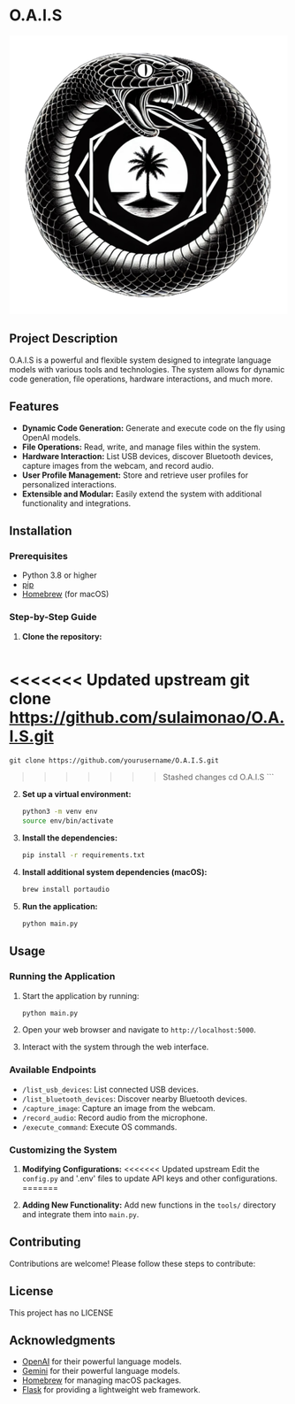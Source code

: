 # O.A.I.S

![O.A.I.S Logo](static/images/logo1.png)

## Project Description

O.A.I.S is a powerful and flexible system designed to integrate language models with various tools and technologies. The system allows for dynamic code generation, file operations, hardware interactions, and much more.

## Features

- **Dynamic Code Generation:** Generate and execute code on the fly using OpenAI models.
- **File Operations:** Read, write, and manage files within the system.
- **Hardware Interaction:** List USB devices, discover Bluetooth devices, capture images from the webcam, and record audio.
- **User Profile Management:** Store and retrieve user profiles for personalized interactions.
- **Extensible and Modular:** Easily extend the system with additional functionality and integrations.

## Installation

### Prerequisites

- Python 3.8 or higher
- [pip](https://pip.pypa.io/en/stable/installation/)
- [Homebrew](https://brew.sh/) (for macOS)

### Step-by-Step Guide

1. **Clone the repository:**

    ```sh
<<<<<<< Updated upstream
    git clone https://github.com/sulaimonao/O.A.I.S.git
=======
    git clone https://github.com/yourusername/O.A.I.S.git
>>>>>>> Stashed changes
    cd O.A.I.S
    ```

2. **Set up a virtual environment:**

    ```sh
    python3 -m venv env
    source env/bin/activate
    ```

3. **Install the dependencies:**

    ```sh
    pip install -r requirements.txt
    ```

4. **Install additional system dependencies (macOS):**

    ```sh
    brew install portaudio
    ```

5. **Run the application:**

    ```sh
    python main.py
    ```

## Usage

### Running the Application

1. Start the application by running:

    ```sh
    python main.py
    ```

2. Open your web browser and navigate to `http://localhost:5000`.

3. Interact with the system through the web interface.

### Available Endpoints

- `/list_usb_devices`: List connected USB devices.
- `/list_bluetooth_devices`: Discover nearby Bluetooth devices.
- `/capture_image`: Capture an image from the webcam.
- `/record_audio`: Record audio from the microphone.
- `/execute_command`: Execute OS commands.

### Customizing the System

1. **Modifying Configurations:**
<<<<<<< Updated upstream
   Edit the `config.py` and '.env' files to update API keys and other configurations.
=======

2. **Adding New Functionality:**
   Add new functions in the `tools/` directory and integrate them into `main.py`.

## Contributing

Contributions are welcome! Please follow these steps to contribute:

## License

This project has no LICENSE

## Acknowledgments

- [OpenAI](https://www.openai.com/) for their powerful language models.
- [Gemini](https://www.gemini.google.com/) for their powerful language models.
- [Homebrew](https://brew.sh/) for managing macOS packages.
- [Flask](https://flask.palletsprojects.com/) for providing a lightweight web framework.
